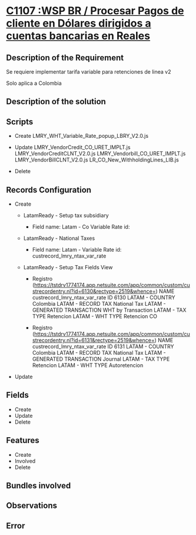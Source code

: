 # [C1107 :WSP BR  / Procesar Pagos de cliente en Dólares dirigidos a cuentas bancarias en Reales](https://docs.google.com/document/d/1_RuvzoCiXF_wKNivSAMn_rzyKUq2fCKlpAYeM4_ho4A/edit)


## Description of the Requirement

Se requiere implementar tarifa variable para retenciones de linea v2

Solo aplica a Colombia

## Description of the solution

    

## Scripts
+ Create
    LMRY_WHT_Variable_Rate_popup_LBRY_V2.0.js
+ Update
    LMRY_VendorCredit_CO_URET_IMPLT.js
    LMRY_VendorCreditCLNT_V2.0.js
    LMRY_Vendorbill_CO_URET_IMPLT.js
    LMRY_VendorBillCLNT_V2.0.js
    LR_CO_New_WithholdingLines_LIB.js

    

    
+ Delete



## Records Configuration
+ Create

    + LatamReady - Setup tax subsidiary
        +   Field
            name:   Latam - Co Variable Rate
            id:     
    + LatamReady - National Taxes
        +   Field
            name:   Latam - Variable Rate
            id:     custrecord_lmry_ntax_var_rate

    + LatamReady - Setup Tax Fields View
        +   Registro (https://tstdrv1774174.app.netsuite.com/app/common/custom/custrecordentry.nl?id=6130&rectype=2519&whence=)
                NAME
                    custrecord_lmry_ntax_var_rate
                ID
                    6130
                LATAM - COUNTRY
                    Colombia
                LATAM - RECORD TAX
                    National Tax
                LATAM - GENERATED TRANSACTION
                    WHT by Transaction
                LATAM - TAX TYPE
                    Retencion
                LATAM - WHT TYPE
                    Retencion CO

        + Registro (https://tstdrv1774174.app.netsuite.com/app/common/custom/custrecordentry.nl?id=6131&rectype=2519&whence=)
                NAME
                    custrecord_lmry_ntax_var_rate
                ID
                    6131
                LATAM - COUNTRY
                    Colombia
                LATAM - RECORD TAX
                    National Tax
                LATAM - GENERATED TRANSACTION
                    Journal
                LATAM - TAX TYPE
                    Retencion
                LATAM - WHT TYPE
                    Autoretencion

        
+ Update
    

## Fields
+ Create
+ Update 
+ Delete

## Features
+ Create
+ Involved
+ Delete

## Bundles involved


## Observations
 

## Error























